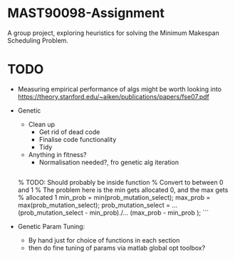 # MAST90098-Assignment
A group project, exploring heuristics for solving the Minimum Makespan 
Scheduling Problem.

# TODO
* Measuring empirical performance of algs might be worth looking into
https://theory.stanford.edu/~aiken/publications/papers/fse07.pdf

* Genetic
    * Clean up
        * Get rid of dead code
        * Finalise code functionality
        * Tidy
    * Anything in fitness?
        * Normalisation needed?, fro genetic alg iteration
            ```
    % TODO: Should probably be inside function
    % Convert to between 0 and 1
    % The problem here is the min gets allocated 0, and the max gets
    % allocated 1
    min_prob = min(prob_mutation_select);
    max_prob = max(prob_mutation_select);
    prob_mutation_select = ...
        (prob_mutation_select - min_prob)./...
        (max_prob - min_prob );
        ```
* Genetic Param Tuning:
    * By hand just for choice of functions in each section
    * then do fine tuning of params via matlab global opt toolbox?